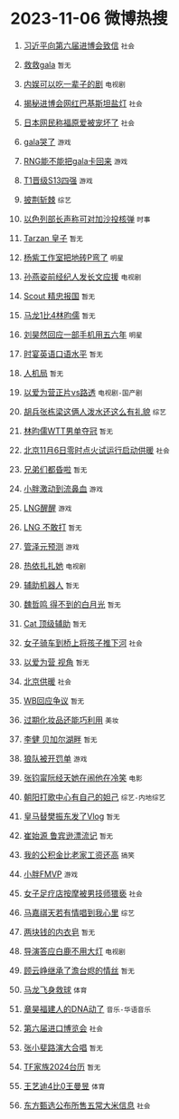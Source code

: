 # 2023-11-06 微博热搜 
1. [习近平向第六届进博会致信](https://m.weibo.cn/search?containerid=100103type%3D1%26t%3D10%26q%3D%23%E4%B9%A0%E8%BF%91%E5%B9%B3%E5%90%91%E7%AC%AC%E5%85%AD%E5%B1%8A%E8%BF%9B%E5%8D%9A%E4%BC%9A%E8%87%B4%E4%BF%A1%23&stream_entry_id=51&isnewpage=1&extparam=seat%3D1%26pos%3D0%26q%3D%2523%25E4%25B9%25A0%25E8%25BF%2591%25E5%25B9%25B3%25E5%2590%2591%25E7%25AC%25AC%25E5%2585%25AD%25E5%25B1%258A%25E8%25BF%259B%25E5%258D%259A%25E4%25BC%259A%25E8%2587%25B4%25E4%25BF%25A1%2523%26filter_type%3Drealtimehot%26dgr%3D0%26c_type%3D51%26stream_entry_id%3D51%26cate%3D10103%26display_time%3D1699204551%26pre_seqid%3D169920455100703000374) `社会` 

2. [救救gala](https://m.weibo.cn/search?containerid=100103type%3D1%26t%3D10%26q%3D%E6%95%91%E6%95%91gala&stream_entry_id=31&isnewpage=1&extparam=seat%3D1%26pos%3D0%26realpos%3D1%26lcate%3D5001%26c_type%3D31%26flag%3D16%26stream_entry_id%3D31%26q%3D%25E6%2595%2591%25E6%2595%2591gala%26filter_type%3Drealtimehot%26dgr%3D0%26band_rank%3D1%26cate%3D5001%26display_time%3D1699204551%26pre_seqid%3D169920455100703000374) `暂无` 

3. [内娱可以吃一辈子的剧](https://m.weibo.cn/search?containerid=100103type%3D1%26t%3D10%26q%3D%E5%86%85%E5%A8%B1%E5%8F%AF%E4%BB%A5%E5%90%83%E4%B8%80%E8%BE%88%E5%AD%90%E7%9A%84%E5%89%A7&stream_entry_id=31&isnewpage=1&extparam=seat%3D1%26pos%3D1%26realpos%3D2%26lcate%3D5001%26c_type%3D31%26flag%3D2%26stream_entry_id%3D31%26q%3D%25E5%2586%2585%25E5%25A8%25B1%25E5%258F%25AF%25E4%25BB%25A5%25E5%2590%2583%25E4%25B8%2580%25E8%25BE%2588%25E5%25AD%2590%25E7%259A%2584%25E5%2589%25A7%26filter_type%3Drealtimehot%26dgr%3D0%26band_rank%3D2%26cate%3D5001%26display_time%3D1699204551%26pre_seqid%3D169920455100703000374) `电视剧` 

4. [揭秘进博会网红巴基斯坦盐灯](https://m.weibo.cn/search?containerid=100103type%3D1%26t%3D10%26q%3D%23%E6%8F%AD%E7%A7%98%E8%BF%9B%E5%8D%9A%E4%BC%9A%E7%BD%91%E7%BA%A2%E5%B7%B4%E5%9F%BA%E6%96%AF%E5%9D%A6%E7%9B%90%E7%81%AF%23&stream_entry_id=31&isnewpage=1&extparam=seat%3D1%26pos%3D2%26realpos%3D3%26lcate%3D5001%26c_type%3D31%26flag%3D0%26stream_entry_id%3D31%26q%3D%2523%25E6%258F%25AD%25E7%25A7%2598%25E8%25BF%259B%25E5%258D%259A%25E4%25BC%259A%25E7%25BD%2591%25E7%25BA%25A2%25E5%25B7%25B4%25E5%259F%25BA%25E6%2596%25AF%25E5%259D%25A6%25E7%259B%2590%25E7%2581%25AF%2523%26filter_type%3Drealtimehot%26dgr%3D0%26band_rank%3D3%26cate%3D5001%26display_time%3D1699204551%26pre_seqid%3D169920455100703000374) `社会` 

5. [日本网民称福原爱被宠坏了](https://m.weibo.cn/search?containerid=100103type%3D1%26t%3D10%26q%3D%23%E6%97%A5%E6%9C%AC%E7%BD%91%E6%B0%91%E7%A7%B0%E7%A6%8F%E5%8E%9F%E7%88%B1%E8%A2%AB%E5%AE%A0%E5%9D%8F%E4%BA%86%23&stream_entry_id=31&isnewpage=1&extparam=seat%3D1%26pos%3D3%26realpos%3D4%26lcate%3D5001%26c_type%3D31%26flag%3D2%26stream_entry_id%3D31%26q%3D%2523%25E6%2597%25A5%25E6%259C%25AC%25E7%25BD%2591%25E6%25B0%2591%25E7%25A7%25B0%25E7%25A6%258F%25E5%258E%259F%25E7%2588%25B1%25E8%25A2%25AB%25E5%25AE%25A0%25E5%259D%258F%25E4%25BA%2586%2523%26filter_type%3Drealtimehot%26dgr%3D0%26band_rank%3D4%26cate%3D5001%26display_time%3D1699204551%26pre_seqid%3D169920455100703000374) `社会` 

6. [gala哭了](https://m.weibo.cn/search?containerid=100103type%3D1%26t%3D10%26q%3Dgala%E5%93%AD%E4%BA%86&stream_entry_id=31&isnewpage=1&extparam=seat%3D1%26pos%3D4%26realpos%3D5%26lcate%3D5001%26c_type%3D31%26flag%3D16%26stream_entry_id%3D31%26q%3Dgala%25E5%2593%25AD%25E4%25BA%2586%26filter_type%3Drealtimehot%26dgr%3D0%26band_rank%3D5%26cate%3D5001%26display_time%3D1699204551%26pre_seqid%3D169920455100703000374) `游戏` 

7. [RNG能不能把gala卡回来](https://m.weibo.cn/search?containerid=100103type%3D1%26t%3D10%26q%3D%23RNG%E8%83%BD%E4%B8%8D%E8%83%BD%E6%8A%8Agala%E5%8D%A1%E5%9B%9E%E6%9D%A5%23&stream_entry_id=31&isnewpage=1&extparam=seat%3D1%26pos%3D5%26realpos%3D6%26lcate%3D5001%26c_type%3D31%26flag%3D0%26stream_entry_id%3D31%26q%3D%2523RNG%25E8%2583%25BD%25E4%25B8%258D%25E8%2583%25BD%25E6%258A%258Agala%25E5%258D%25A1%25E5%259B%259E%25E6%259D%25A5%2523%26filter_type%3Drealtimehot%26dgr%3D0%26band_rank%3D6%26cate%3D5001%26display_time%3D1699204551%26pre_seqid%3D169920455100703000374) `游戏` 

8. [T1晋级S13四强](https://m.weibo.cn/search?containerid=100103type%3D1%26t%3D10%26q%3D%23T1%E6%99%8B%E7%BA%A7S13%E5%9B%9B%E5%BC%BA%23&stream_entry_id=31&isnewpage=1&extparam=seat%3D1%26pos%3D6%26realpos%3D7%26lcate%3D5001%26c_type%3D31%26flag%3D0%26stream_entry_id%3D31%26q%3D%2523T1%25E6%2599%258B%25E7%25BA%25A7S13%25E5%259B%259B%25E5%25BC%25BA%2523%26filter_type%3Drealtimehot%26dgr%3D0%26band_rank%3D7%26cate%3D5001%26display_time%3D1699204551%26pre_seqid%3D169920455100703000374) `游戏` 

9. [披荆斩棘](https://m.weibo.cn/search?containerid=100103type%3D1%26t%3D10%26q%3D%E6%8A%AB%E8%8D%86%E6%96%A9%E6%A3%98&stream_entry_id=31&isnewpage=1&extparam=seat%3D1%26pos%3D7%26realpos%3D8%26lcate%3D5001%26c_type%3D31%26flag%3D0%26stream_entry_id%3D31%26q%3D%25E6%258A%25AB%25E8%258D%2586%25E6%2596%25A9%25E6%25A3%2598%26filter_type%3Drealtimehot%26dgr%3D0%26band_rank%3D8%26cate%3D5001%26display_time%3D1699204551%26pre_seqid%3D169920455100703000374) `综艺` 

10. [以色列部长声称可对加沙投核弹](https://m.weibo.cn/search?containerid=100103type%3D1%26t%3D10%26q%3D%23%E4%BB%A5%E8%89%B2%E5%88%97%E9%83%A8%E9%95%BF%E5%A3%B0%E7%A7%B0%E5%8F%AF%E5%AF%B9%E5%8A%A0%E6%B2%99%E6%8A%95%E6%A0%B8%E5%BC%B9%23&stream_entry_id=31&isnewpage=1&extparam=seat%3D1%26pos%3D8%26realpos%3D9%26lcate%3D5001%26c_type%3D31%26flag%3D0%26stream_entry_id%3D31%26q%3D%2523%25E4%25BB%25A5%25E8%2589%25B2%25E5%2588%2597%25E9%2583%25A8%25E9%2595%25BF%25E5%25A3%25B0%25E7%25A7%25B0%25E5%258F%25AF%25E5%25AF%25B9%25E5%258A%25A0%25E6%25B2%2599%25E6%258A%2595%25E6%25A0%25B8%25E5%25BC%25B9%2523%26filter_type%3Drealtimehot%26dgr%3D0%26band_rank%3D9%26cate%3D5001%26display_time%3D1699204551%26pre_seqid%3D169920455100703000374) `时事` 

11. [Tarzan 皇子](https://m.weibo.cn/search?containerid=100103type%3D1%26t%3D10%26q%3DTarzan+%E7%9A%87%E5%AD%90&stream_entry_id=31&isnewpage=1&extparam=seat%3D1%26pos%3D9%26realpos%3D10%26lcate%3D5001%26c_type%3D31%26flag%3D0%26stream_entry_id%3D31%26q%3DTarzan%2520%25E7%259A%2587%25E5%25AD%2590%26filter_type%3Drealtimehot%26dgr%3D0%26band_rank%3D10%26cate%3D5001%26display_time%3D1699204551%26pre_seqid%3D169920455100703000374) `暂无` 

12. [杨紫工作室把地砖P弯了](https://m.weibo.cn/search?containerid=100103type%3D1%26t%3D10%26q%3D%23%E6%9D%A8%E7%B4%AB%E5%B7%A5%E4%BD%9C%E5%AE%A4%E6%8A%8A%E5%9C%B0%E7%A0%96P%E5%BC%AF%E4%BA%86%23&stream_entry_id=31&isnewpage=1&extparam=seat%3D1%26pos%3D10%26realpos%3D11%26lcate%3D5001%26c_type%3D31%26flag%3D2%26stream_entry_id%3D31%26q%3D%2523%25E6%259D%25A8%25E7%25B4%25AB%25E5%25B7%25A5%25E4%25BD%259C%25E5%25AE%25A4%25E6%258A%258A%25E5%259C%25B0%25E7%25A0%2596P%25E5%25BC%25AF%25E4%25BA%2586%2523%26filter_type%3Drealtimehot%26dgr%3D0%26band_rank%3D11%26cate%3D5001%26display_time%3D1699204551%26pre_seqid%3D169920455100703000374) `明星` 

13. [孙燕姿前经纪人发长文应援](https://m.weibo.cn/search?containerid=100103type%3D1%26t%3D10%26q%3D%23%E5%AD%99%E7%87%95%E5%A7%BF%E5%89%8D%E7%BB%8F%E7%BA%AA%E4%BA%BA%E5%8F%91%E9%95%BF%E6%96%87%E5%BA%94%E6%8F%B4%23&stream_entry_id=31&isnewpage=1&extparam=seat%3D1%26pos%3D11%26realpos%3D12%26lcate%3D5001%26c_type%3D31%26flag%3D2%26stream_entry_id%3D31%26q%3D%2523%25E5%25AD%2599%25E7%2587%2595%25E5%25A7%25BF%25E5%2589%258D%25E7%25BB%258F%25E7%25BA%25AA%25E4%25BA%25BA%25E5%258F%2591%25E9%2595%25BF%25E6%2596%2587%25E5%25BA%2594%25E6%258F%25B4%2523%26filter_type%3Drealtimehot%26dgr%3D0%26band_rank%3D12%26cate%3D5001%26display_time%3D1699204551%26pre_seqid%3D169920455100703000374) `电视剧` 

14. [Scout 精忠报国](https://m.weibo.cn/search?containerid=100103type%3D1%26t%3D10%26q%3DScout+%E7%B2%BE%E5%BF%A0%E6%8A%A5%E5%9B%BD&stream_entry_id=31&isnewpage=1&extparam=seat%3D1%26pos%3D12%26realpos%3D13%26lcate%3D5001%26c_type%3D31%26flag%3D0%26stream_entry_id%3D31%26q%3DScout%2520%25E7%25B2%25BE%25E5%25BF%25A0%25E6%258A%25A5%25E5%259B%25BD%26filter_type%3Drealtimehot%26dgr%3D0%26band_rank%3D13%26cate%3D5001%26display_time%3D1699204551%26pre_seqid%3D169920455100703000374) `暂无` 

15. [马龙1比4林昀儒](https://m.weibo.cn/search?containerid=100103type%3D1%26t%3D10%26q%3D%23%E9%A9%AC%E9%BE%991%E6%AF%944%E6%9E%97%E6%98%80%E5%84%92%23&stream_entry_id=31&isnewpage=1&extparam=seat%3D1%26pos%3D13%26realpos%3D14%26lcate%3D5001%26c_type%3D31%26flag%3D0%26stream_entry_id%3D31%26q%3D%2523%25E9%25A9%25AC%25E9%25BE%25991%25E6%25AF%25944%25E6%259E%2597%25E6%2598%2580%25E5%2584%2592%2523%26filter_type%3Drealtimehot%26dgr%3D0%26band_rank%3D14%26cate%3D5001%26display_time%3D1699204551%26pre_seqid%3D169920455100703000374) `暂无` 

16. [刘昊然回应一部手机用五六年](https://m.weibo.cn/search?containerid=100103type%3D1%26t%3D10%26q%3D%23%E5%88%98%E6%98%8A%E7%84%B6%E5%9B%9E%E5%BA%94%E4%B8%80%E9%83%A8%E6%89%8B%E6%9C%BA%E7%94%A8%E4%BA%94%E5%85%AD%E5%B9%B4%23&stream_entry_id=31&isnewpage=1&extparam=seat%3D1%26pos%3D14%26realpos%3D15%26lcate%3D5001%26c_type%3D31%26flag%3D0%26stream_entry_id%3D31%26q%3D%2523%25E5%2588%2598%25E6%2598%258A%25E7%2584%25B6%25E5%259B%259E%25E5%25BA%2594%25E4%25B8%2580%25E9%2583%25A8%25E6%2589%258B%25E6%259C%25BA%25E7%2594%25A8%25E4%25BA%2594%25E5%2585%25AD%25E5%25B9%25B4%2523%26filter_type%3Drealtimehot%26dgr%3D0%26band_rank%3D15%26cate%3D5001%26display_time%3D1699204551%26pre_seqid%3D169920455100703000374) `明星` 

17. [时宴英语口语水平](https://m.weibo.cn/search?containerid=100103type%3D1%26t%3D10%26q%3D%E6%97%B6%E5%AE%B4%E8%8B%B1%E8%AF%AD%E5%8F%A3%E8%AF%AD%E6%B0%B4%E5%B9%B3&stream_entry_id=31&isnewpage=1&extparam=seat%3D1%26pos%3D15%26realpos%3D16%26lcate%3D5001%26c_type%3D31%26flag%3D0%26stream_entry_id%3D31%26q%3D%25E6%2597%25B6%25E5%25AE%25B4%25E8%258B%25B1%25E8%25AF%25AD%25E5%258F%25A3%25E8%25AF%25AD%25E6%25B0%25B4%25E5%25B9%25B3%26filter_type%3Drealtimehot%26dgr%3D0%26band_rank%3D16%26cate%3D5001%26display_time%3D1699204551%26pre_seqid%3D169920455100703000374) `暂无` 

18. [人机局](https://m.weibo.cn/search?containerid=100103type%3D1%26t%3D10%26q%3D%E4%BA%BA%E6%9C%BA%E5%B1%80&stream_entry_id=31&isnewpage=1&extparam=seat%3D1%26pos%3D16%26realpos%3D17%26lcate%3D5001%26c_type%3D31%26flag%3D0%26stream_entry_id%3D31%26q%3D%25E4%25BA%25BA%25E6%259C%25BA%25E5%25B1%2580%26filter_type%3Drealtimehot%26dgr%3D0%26band_rank%3D17%26cate%3D5001%26display_time%3D1699204551%26pre_seqid%3D169920455100703000374) `暂无` 

19. [以爱为营正片vs路透](https://m.weibo.cn/search?containerid=100103type%3D1%26t%3D10%26q%3D%E4%BB%A5%E7%88%B1%E4%B8%BA%E8%90%A5%E6%AD%A3%E7%89%87vs%E8%B7%AF%E9%80%8F&stream_entry_id=31&isnewpage=1&extparam=seat%3D1%26pos%3D17%26realpos%3D18%26lcate%3D5001%26c_type%3D31%26flag%3D0%26stream_entry_id%3D31%26q%3D%25E4%25BB%25A5%25E7%2588%25B1%25E4%25B8%25BA%25E8%2590%25A5%25E6%25AD%25A3%25E7%2589%2587vs%25E8%25B7%25AF%25E9%2580%258F%26filter_type%3Drealtimehot%26dgr%3D0%26band_rank%3D18%26cate%3D5001%26display_time%3D1699204551%26pre_seqid%3D169920455100703000374) `电视剧-国产剧` 

20. [胡兵张栋梁这俩人泼水还这么有礼貌](https://m.weibo.cn/search?containerid=100103type%3D1%26t%3D10%26q%3D%23%E8%83%A1%E5%85%B5%E5%BC%A0%E6%A0%8B%E6%A2%81%E8%BF%99%E4%BF%A9%E4%BA%BA%E6%B3%BC%E6%B0%B4%E8%BF%98%E8%BF%99%E4%B9%88%E6%9C%89%E7%A4%BC%E8%B2%8C%23&stream_entry_id=31&isnewpage=1&extparam=seat%3D1%26pos%3D18%26realpos%3D19%26lcate%3D5001%26c_type%3D31%26flag%3D0%26stream_entry_id%3D31%26q%3D%2523%25E8%2583%25A1%25E5%2585%25B5%25E5%25BC%25A0%25E6%25A0%258B%25E6%25A2%2581%25E8%25BF%2599%25E4%25BF%25A9%25E4%25BA%25BA%25E6%25B3%25BC%25E6%25B0%25B4%25E8%25BF%2598%25E8%25BF%2599%25E4%25B9%2588%25E6%259C%2589%25E7%25A4%25BC%25E8%25B2%258C%2523%26filter_type%3Drealtimehot%26dgr%3D0%26band_rank%3D19%26cate%3D5001%26display_time%3D1699204551%26pre_seqid%3D169920455100703000374) `综艺` 

21. [林昀儒WTT男单夺冠](https://m.weibo.cn/search?containerid=100103type%3D1%26t%3D10%26q%3D%23%E6%9E%97%E6%98%80%E5%84%92WTT%E7%94%B7%E5%8D%95%E5%A4%BA%E5%86%A0%23&stream_entry_id=31&isnewpage=1&extparam=seat%3D1%26pos%3D19%26realpos%3D20%26lcate%3D5001%26c_type%3D31%26flag%3D0%26stream_entry_id%3D31%26q%3D%2523%25E6%259E%2597%25E6%2598%2580%25E5%2584%2592WTT%25E7%2594%25B7%25E5%258D%2595%25E5%25A4%25BA%25E5%2586%25A0%2523%26filter_type%3Drealtimehot%26dgr%3D0%26band_rank%3D20%26cate%3D5001%26display_time%3D1699204551%26pre_seqid%3D169920455100703000374) `暂无` 

22. [北京11月6日零时点火试运行启动供暖](https://m.weibo.cn/search?containerid=100103type%3D1%26t%3D10%26q%3D%23%E5%8C%97%E4%BA%AC11%E6%9C%886%E6%97%A5%E9%9B%B6%E6%97%B6%E7%82%B9%E7%81%AB%E8%AF%95%E8%BF%90%E8%A1%8C%E5%90%AF%E5%8A%A8%E4%BE%9B%E6%9A%96%23&stream_entry_id=31&isnewpage=1&extparam=seat%3D1%26pos%3D20%26realpos%3D21%26lcate%3D5001%26c_type%3D31%26flag%3D0%26stream_entry_id%3D31%26q%3D%2523%25E5%258C%2597%25E4%25BA%25AC11%25E6%259C%25886%25E6%2597%25A5%25E9%259B%25B6%25E6%2597%25B6%25E7%2582%25B9%25E7%2581%25AB%25E8%25AF%2595%25E8%25BF%2590%25E8%25A1%258C%25E5%2590%25AF%25E5%258A%25A8%25E4%25BE%259B%25E6%259A%2596%2523%26filter_type%3Drealtimehot%26dgr%3D0%26band_rank%3D21%26cate%3D5001%26display_time%3D1699204551%26pre_seqid%3D169920455100703000374) `社会` 

23. [兄弟们都昏啦](https://m.weibo.cn/search?containerid=100103type%3D1%26t%3D10%26q%3D%E5%85%84%E5%BC%9F%E4%BB%AC%E9%83%BD%E6%98%8F%E5%95%A6&stream_entry_id=31&isnewpage=1&extparam=seat%3D1%26pos%3D21%26realpos%3D22%26lcate%3D5001%26c_type%3D31%26flag%3D0%26stream_entry_id%3D31%26q%3D%25E5%2585%2584%25E5%25BC%259F%25E4%25BB%25AC%25E9%2583%25BD%25E6%2598%258F%25E5%2595%25A6%26filter_type%3Drealtimehot%26dgr%3D0%26band_rank%3D22%26cate%3D5001%26display_time%3D1699204551%26pre_seqid%3D169920455100703000374) `暂无` 

24. [小胖激动到流鼻血](https://m.weibo.cn/search?containerid=100103type%3D1%26t%3D10%26q%3D%23%E5%B0%8F%E8%83%96%E6%BF%80%E5%8A%A8%E5%88%B0%E6%B5%81%E9%BC%BB%E8%A1%80%23&stream_entry_id=31&isnewpage=1&extparam=seat%3D1%26pos%3D22%26realpos%3D23%26lcate%3D5001%26c_type%3D31%26flag%3D0%26stream_entry_id%3D31%26q%3D%2523%25E5%25B0%258F%25E8%2583%2596%25E6%25BF%2580%25E5%258A%25A8%25E5%2588%25B0%25E6%25B5%2581%25E9%25BC%25BB%25E8%25A1%2580%2523%26filter_type%3Drealtimehot%26dgr%3D0%26band_rank%3D23%26cate%3D5001%26display_time%3D1699204551%26pre_seqid%3D169920455100703000374) `游戏` 

25. [LNG醒醒](https://m.weibo.cn/search?containerid=100103type%3D1%26t%3D10%26q%3D%23LNG%E9%86%92%E9%86%92%23&stream_entry_id=31&isnewpage=1&extparam=seat%3D1%26pos%3D23%26realpos%3D24%26lcate%3D5001%26c_type%3D31%26flag%3D0%26stream_entry_id%3D31%26q%3D%2523LNG%25E9%2586%2592%25E9%2586%2592%2523%26filter_type%3Drealtimehot%26dgr%3D0%26band_rank%3D24%26cate%3D5001%26display_time%3D1699204551%26pre_seqid%3D169920455100703000374) `游戏` 

26. [LNG 不敢打](https://m.weibo.cn/search?containerid=100103type%3D1%26t%3D10%26q%3DLNG+%E4%B8%8D%E6%95%A2%E6%89%93&stream_entry_id=31&isnewpage=1&extparam=seat%3D1%26pos%3D24%26realpos%3D25%26lcate%3D5001%26c_type%3D31%26flag%3D0%26stream_entry_id%3D31%26q%3DLNG%2520%25E4%25B8%258D%25E6%2595%25A2%25E6%2589%2593%26filter_type%3Drealtimehot%26dgr%3D0%26band_rank%3D25%26cate%3D5001%26display_time%3D1699204551%26pre_seqid%3D169920455100703000374) `暂无` 

27. [管泽元预测](https://m.weibo.cn/search?containerid=100103type%3D1%26t%3D10%26q%3D%E7%AE%A1%E6%B3%BD%E5%85%83%E9%A2%84%E6%B5%8B&stream_entry_id=31&isnewpage=1&extparam=seat%3D1%26pos%3D25%26realpos%3D26%26lcate%3D5001%26c_type%3D31%26flag%3D0%26stream_entry_id%3D31%26q%3D%25E7%25AE%25A1%25E6%25B3%25BD%25E5%2585%2583%25E9%25A2%2584%25E6%25B5%258B%26filter_type%3Drealtimehot%26dgr%3D0%26band_rank%3D26%26cate%3D5001%26display_time%3D1699204551%26pre_seqid%3D169920455100703000374) `游戏` 

28. [热依扎扎她](https://m.weibo.cn/search?containerid=100103type%3D1%26t%3D10%26q%3D%23%E7%83%AD%E4%BE%9D%E6%89%8E%E6%89%8E%E5%A5%B9%23&stream_entry_id=31&isnewpage=1&extparam=seat%3D1%26pos%3D26%26realpos%3D27%26lcate%3D5001%26c_type%3D31%26flag%3D0%26stream_entry_id%3D31%26q%3D%2523%25E7%2583%25AD%25E4%25BE%259D%25E6%2589%258E%25E6%2589%258E%25E5%25A5%25B9%2523%26filter_type%3Drealtimehot%26dgr%3D0%26band_rank%3D27%26cate%3D5001%26display_time%3D1699204551%26pre_seqid%3D169920455100703000374) `电视剧` 

29. [辅助机器人](https://m.weibo.cn/search?containerid=100103type%3D1%26t%3D10%26q%3D%E8%BE%85%E5%8A%A9%E6%9C%BA%E5%99%A8%E4%BA%BA&stream_entry_id=31&isnewpage=1&extparam=seat%3D1%26pos%3D27%26realpos%3D28%26lcate%3D5001%26c_type%3D31%26flag%3D0%26stream_entry_id%3D31%26q%3D%25E8%25BE%2585%25E5%258A%25A9%25E6%259C%25BA%25E5%2599%25A8%25E4%25BA%25BA%26filter_type%3Drealtimehot%26dgr%3D0%26band_rank%3D28%26cate%3D5001%26display_time%3D1699204551%26pre_seqid%3D169920455100703000374) `暂无` 

30. [魏哲鸣 得不到的白月光](https://m.weibo.cn/search?containerid=100103type%3D1%26t%3D10%26q%3D%E9%AD%8F%E5%93%B2%E9%B8%A3+%E5%BE%97%E4%B8%8D%E5%88%B0%E7%9A%84%E7%99%BD%E6%9C%88%E5%85%89&stream_entry_id=31&isnewpage=1&extparam=seat%3D1%26pos%3D28%26realpos%3D29%26lcate%3D5001%26c_type%3D31%26flag%3D0%26stream_entry_id%3D31%26q%3D%25E9%25AD%258F%25E5%2593%25B2%25E9%25B8%25A3%2520%25E5%25BE%2597%25E4%25B8%258D%25E5%2588%25B0%25E7%259A%2584%25E7%2599%25BD%25E6%259C%2588%25E5%2585%2589%26filter_type%3Drealtimehot%26dgr%3D0%26band_rank%3D29%26cate%3D5001%26display_time%3D1699204551%26pre_seqid%3D169920455100703000374) `暂无` 

31. [Cat 顶级辅助](https://m.weibo.cn/search?containerid=100103type%3D1%26t%3D10%26q%3DCat+%E9%A1%B6%E7%BA%A7%E8%BE%85%E5%8A%A9&stream_entry_id=31&isnewpage=1&extparam=seat%3D1%26pos%3D29%26realpos%3D30%26lcate%3D5001%26c_type%3D31%26flag%3D0%26stream_entry_id%3D31%26q%3DCat%2520%25E9%25A1%25B6%25E7%25BA%25A7%25E8%25BE%2585%25E5%258A%25A9%26filter_type%3Drealtimehot%26dgr%3D0%26band_rank%3D30%26cate%3D5001%26display_time%3D1699204551%26pre_seqid%3D169920455100703000374) `暂无` 

32. [女子骑车到桥上将孩子推下河](https://m.weibo.cn/search?containerid=100103type%3D1%26t%3D10%26q%3D%23%E5%A5%B3%E5%AD%90%E9%AA%91%E8%BD%A6%E5%88%B0%E6%A1%A5%E4%B8%8A%E5%B0%86%E5%AD%A9%E5%AD%90%E6%8E%A8%E4%B8%8B%E6%B2%B3%23&stream_entry_id=31&isnewpage=1&extparam=seat%3D1%26pos%3D30%26realpos%3D31%26lcate%3D5001%26c_type%3D31%26flag%3D0%26stream_entry_id%3D31%26q%3D%2523%25E5%25A5%25B3%25E5%25AD%2590%25E9%25AA%2591%25E8%25BD%25A6%25E5%2588%25B0%25E6%25A1%25A5%25E4%25B8%258A%25E5%25B0%2586%25E5%25AD%25A9%25E5%25AD%2590%25E6%258E%25A8%25E4%25B8%258B%25E6%25B2%25B3%2523%26filter_type%3Drealtimehot%26dgr%3D0%26band_rank%3D31%26cate%3D5001%26display_time%3D1699204551%26pre_seqid%3D169920455100703000374) `社会` 

33. [以爱为营 视角](https://m.weibo.cn/search?containerid=100103type%3D1%26t%3D10%26q%3D%E4%BB%A5%E7%88%B1%E4%B8%BA%E8%90%A5+%E8%A7%86%E8%A7%92&stream_entry_id=31&isnewpage=1&extparam=seat%3D1%26pos%3D31%26realpos%3D32%26lcate%3D5001%26c_type%3D31%26flag%3D0%26stream_entry_id%3D31%26q%3D%25E4%25BB%25A5%25E7%2588%25B1%25E4%25B8%25BA%25E8%2590%25A5%2520%25E8%25A7%2586%25E8%25A7%2592%26filter_type%3Drealtimehot%26dgr%3D0%26band_rank%3D32%26cate%3D5001%26display_time%3D1699204551%26pre_seqid%3D169920455100703000374) `暂无` 

34. [北京供暖](https://m.weibo.cn/search?containerid=100103type%3D1%26t%3D10%26q%3D%E5%8C%97%E4%BA%AC%E4%BE%9B%E6%9A%96&stream_entry_id=31&isnewpage=1&extparam=seat%3D1%26pos%3D32%26realpos%3D33%26lcate%3D5001%26c_type%3D31%26flag%3D0%26stream_entry_id%3D31%26q%3D%25E5%258C%2597%25E4%25BA%25AC%25E4%25BE%259B%25E6%259A%2596%26filter_type%3Drealtimehot%26dgr%3D0%26band_rank%3D33%26cate%3D5001%26display_time%3D1699204551%26pre_seqid%3D169920455100703000374) `社会` 

35. [WB回应争议](https://m.weibo.cn/search?containerid=100103type%3D1%26t%3D10%26q%3DWB%E5%9B%9E%E5%BA%94%E4%BA%89%E8%AE%AE&stream_entry_id=31&isnewpage=1&extparam=seat%3D1%26pos%3D33%26realpos%3D34%26lcate%3D5001%26c_type%3D31%26flag%3D0%26stream_entry_id%3D31%26q%3DWB%25E5%259B%259E%25E5%25BA%2594%25E4%25BA%2589%25E8%25AE%25AE%26filter_type%3Drealtimehot%26dgr%3D0%26band_rank%3D34%26cate%3D5001%26display_time%3D1699204551%26pre_seqid%3D169920455100703000374) `暂无` 

36. [过期化妆品还能巧利用](https://m.weibo.cn/search?containerid=100103type%3D1%26t%3D10%26q%3D%23%E8%BF%87%E6%9C%9F%E5%8C%96%E5%A6%86%E5%93%81%E8%BF%98%E8%83%BD%E5%B7%A7%E5%88%A9%E7%94%A8%23&stream_entry_id=31&isnewpage=1&extparam=seat%3D1%26pos%3D34%26realpos%3D35%26lcate%3D5001%26c_type%3D31%26flag%3D0%26stream_entry_id%3D31%26q%3D%2523%25E8%25BF%2587%25E6%259C%259F%25E5%258C%2596%25E5%25A6%2586%25E5%2593%2581%25E8%25BF%2598%25E8%2583%25BD%25E5%25B7%25A7%25E5%2588%25A9%25E7%2594%25A8%2523%26filter_type%3Drealtimehot%26dgr%3D0%26band_rank%3D35%26cate%3D5001%26display_time%3D1699204551%26pre_seqid%3D169920455100703000374) `美妆` 

37. [李健 贝加尔湖畔](https://m.weibo.cn/search?containerid=100103type%3D1%26t%3D10%26q%3D%E6%9D%8E%E5%81%A5+%E8%B4%9D%E5%8A%A0%E5%B0%94%E6%B9%96%E7%95%94&stream_entry_id=31&isnewpage=1&extparam=seat%3D1%26pos%3D35%26realpos%3D36%26lcate%3D5001%26c_type%3D31%26flag%3D0%26stream_entry_id%3D31%26q%3D%25E6%259D%258E%25E5%2581%25A5%2520%25E8%25B4%259D%25E5%258A%25A0%25E5%25B0%2594%25E6%25B9%2596%25E7%2595%2594%26filter_type%3Drealtimehot%26dgr%3D0%26band_rank%3D36%26cate%3D5001%26display_time%3D1699204551%26pre_seqid%3D169920455100703000374) `暂无` 

38. [狼队被开罚单](https://m.weibo.cn/search?containerid=100103type%3D1%26t%3D10%26q%3D%23%E7%8B%BC%E9%98%9F%E8%A2%AB%E5%BC%80%E7%BD%9A%E5%8D%95%23&stream_entry_id=31&isnewpage=1&extparam=seat%3D1%26pos%3D36%26realpos%3D37%26lcate%3D5001%26c_type%3D31%26flag%3D0%26stream_entry_id%3D31%26q%3D%2523%25E7%258B%25BC%25E9%2598%259F%25E8%25A2%25AB%25E5%25BC%2580%25E7%25BD%259A%25E5%258D%2595%2523%26filter_type%3Drealtimehot%26dgr%3D0%26band_rank%3D37%26cate%3D5001%26display_time%3D1699204551%26pre_seqid%3D169920455100703000374) `游戏` 

39. [张钧甯阮经天她在闹他在冷笑](https://m.weibo.cn/search?containerid=100103type%3D1%26t%3D10%26q%3D%23%E5%BC%A0%E9%92%A7%E7%94%AF%E9%98%AE%E7%BB%8F%E5%A4%A9%E5%A5%B9%E5%9C%A8%E9%97%B9%E4%BB%96%E5%9C%A8%E5%86%B7%E7%AC%91%23&stream_entry_id=31&isnewpage=1&extparam=seat%3D1%26pos%3D37%26realpos%3D38%26lcate%3D5001%26c_type%3D31%26flag%3D0%26stream_entry_id%3D31%26q%3D%2523%25E5%25BC%25A0%25E9%2592%25A7%25E7%2594%25AF%25E9%2598%25AE%25E7%25BB%258F%25E5%25A4%25A9%25E5%25A5%25B9%25E5%259C%25A8%25E9%2597%25B9%25E4%25BB%2596%25E5%259C%25A8%25E5%2586%25B7%25E7%25AC%2591%2523%26filter_type%3Drealtimehot%26dgr%3D0%26band_rank%3D38%26cate%3D5001%26display_time%3D1699204551%26pre_seqid%3D169920455100703000374) `电影` 

40. [朝阳打歌中心有自己的妲己](https://m.weibo.cn/search?containerid=100103type%3D1%26t%3D10%26q%3D%23%E6%9C%9D%E9%98%B3%E6%89%93%E6%AD%8C%E4%B8%AD%E5%BF%83%E6%9C%89%E8%87%AA%E5%B7%B1%E7%9A%84%E5%A6%B2%E5%B7%B1%23&stream_entry_id=31&isnewpage=1&extparam=seat%3D1%26pos%3D38%26realpos%3D39%26lcate%3D5001%26c_type%3D31%26flag%3D1%26stream_entry_id%3D31%26q%3D%2523%25E6%259C%259D%25E9%2598%25B3%25E6%2589%2593%25E6%25AD%258C%25E4%25B8%25AD%25E5%25BF%2583%25E6%259C%2589%25E8%2587%25AA%25E5%25B7%25B1%25E7%259A%2584%25E5%25A6%25B2%25E5%25B7%25B1%2523%26filter_type%3Drealtimehot%26dgr%3D0%26band_rank%3D39%26cate%3D5001%26display_time%3D1699204551%26pre_seqid%3D169920455100703000374) `综艺-内地综艺` 

41. [皇马替樊振东发了Vlog](https://m.weibo.cn/search?containerid=100103type%3D1%26t%3D10%26q%3D%E7%9A%87%E9%A9%AC%E6%9B%BF%E6%A8%8A%E6%8C%AF%E4%B8%9C%E5%8F%91%E4%BA%86Vlog&stream_entry_id=31&isnewpage=1&extparam=seat%3D1%26pos%3D39%26realpos%3D40%26lcate%3D5001%26c_type%3D31%26flag%3D0%26stream_entry_id%3D31%26q%3D%25E7%259A%2587%25E9%25A9%25AC%25E6%259B%25BF%25E6%25A8%258A%25E6%258C%25AF%25E4%25B8%259C%25E5%258F%2591%25E4%25BA%2586Vlog%26filter_type%3Drealtimehot%26dgr%3D0%26band_rank%3D40%26cate%3D5001%26display_time%3D1699204551%26pre_seqid%3D169920455100703000374) `暂无` 

42. [崔始源 鲁宾逊漂流记](https://m.weibo.cn/search?containerid=100103type%3D1%26t%3D10%26q%3D%E5%B4%94%E5%A7%8B%E6%BA%90+%E9%B2%81%E5%AE%BE%E9%80%8A%E6%BC%82%E6%B5%81%E8%AE%B0&stream_entry_id=31&isnewpage=1&extparam=seat%3D1%26pos%3D40%26realpos%3D41%26lcate%3D5001%26c_type%3D31%26flag%3D0%26stream_entry_id%3D31%26q%3D%25E5%25B4%2594%25E5%25A7%258B%25E6%25BA%2590%2520%25E9%25B2%2581%25E5%25AE%25BE%25E9%2580%258A%25E6%25BC%2582%25E6%25B5%2581%25E8%25AE%25B0%26filter_type%3Drealtimehot%26dgr%3D0%26band_rank%3D41%26cate%3D5001%26display_time%3D1699204551%26pre_seqid%3D169920455100703000374) `暂无` 

43. [我的公积金比老家工资还高](https://m.weibo.cn/search?containerid=100103type%3D1%26t%3D10%26q%3D%23%E6%88%91%E7%9A%84%E5%85%AC%E7%A7%AF%E9%87%91%E6%AF%94%E8%80%81%E5%AE%B6%E5%B7%A5%E8%B5%84%E8%BF%98%E9%AB%98%23&stream_entry_id=31&isnewpage=1&extparam=seat%3D1%26pos%3D41%26realpos%3D42%26lcate%3D5001%26c_type%3D31%26flag%3D0%26stream_entry_id%3D31%26q%3D%2523%25E6%2588%2591%25E7%259A%2584%25E5%2585%25AC%25E7%25A7%25AF%25E9%2587%2591%25E6%25AF%2594%25E8%2580%2581%25E5%25AE%25B6%25E5%25B7%25A5%25E8%25B5%2584%25E8%25BF%2598%25E9%25AB%2598%2523%26filter_type%3Drealtimehot%26dgr%3D0%26band_rank%3D42%26cate%3D5001%26display_time%3D1699204551%26pre_seqid%3D169920455100703000374) `搞笑` 

44. [小胖FMVP](https://m.weibo.cn/search?containerid=100103type%3D1%26t%3D10%26q%3D%23%E5%B0%8F%E8%83%96FMVP%23&stream_entry_id=31&isnewpage=1&extparam=seat%3D1%26pos%3D42%26realpos%3D43%26lcate%3D5001%26c_type%3D31%26flag%3D0%26stream_entry_id%3D31%26q%3D%2523%25E5%25B0%258F%25E8%2583%2596FMVP%2523%26filter_type%3Drealtimehot%26dgr%3D0%26band_rank%3D43%26cate%3D5001%26display_time%3D1699204551%26pre_seqid%3D169920455100703000374) `游戏` 

45. [女子足疗店按摩被男技师猥亵](https://m.weibo.cn/search?containerid=100103type%3D1%26t%3D10%26q%3D%23%E5%A5%B3%E5%AD%90%E8%B6%B3%E7%96%97%E5%BA%97%E6%8C%89%E6%91%A9%E8%A2%AB%E7%94%B7%E6%8A%80%E5%B8%88%E7%8C%A5%E4%BA%B5%23&stream_entry_id=31&isnewpage=1&extparam=seat%3D1%26pos%3D43%26realpos%3D44%26lcate%3D5001%26c_type%3D31%26flag%3D1%26stream_entry_id%3D31%26q%3D%2523%25E5%25A5%25B3%25E5%25AD%2590%25E8%25B6%25B3%25E7%2596%2597%25E5%25BA%2597%25E6%258C%2589%25E6%2591%25A9%25E8%25A2%25AB%25E7%2594%25B7%25E6%258A%2580%25E5%25B8%2588%25E7%258C%25A5%25E4%25BA%25B5%2523%26filter_type%3Drealtimehot%26dgr%3D0%26band_rank%3D44%26cate%3D5001%26display_time%3D1699204551%26pre_seqid%3D169920455100703000374) `社会` 

46. [马嘉祺天若有情唱到我心里](https://m.weibo.cn/search?containerid=100103type%3D1%26t%3D10%26q%3D%23%E9%A9%AC%E5%98%89%E7%A5%BA%E5%A4%A9%E8%8B%A5%E6%9C%89%E6%83%85%E5%94%B1%E5%88%B0%E6%88%91%E5%BF%83%E9%87%8C%23&stream_entry_id=31&isnewpage=1&extparam=seat%3D1%26pos%3D44%26realpos%3D45%26lcate%3D5001%26c_type%3D31%26flag%3D0%26stream_entry_id%3D31%26q%3D%2523%25E9%25A9%25AC%25E5%2598%2589%25E7%25A5%25BA%25E5%25A4%25A9%25E8%258B%25A5%25E6%259C%2589%25E6%2583%2585%25E5%2594%25B1%25E5%2588%25B0%25E6%2588%2591%25E5%25BF%2583%25E9%2587%258C%2523%26filter_type%3Drealtimehot%26dgr%3D0%26band_rank%3D45%26cate%3D5001%26display_time%3D1699204551%26pre_seqid%3D169920455100703000374) `综艺` 

47. [两块钱的内衣皂](https://m.weibo.cn/search?containerid=100103type%3D1%26t%3D10%26q%3D%E4%B8%A4%E5%9D%97%E9%92%B1%E7%9A%84%E5%86%85%E8%A1%A3%E7%9A%82&stream_entry_id=31&isnewpage=1&extparam=seat%3D1%26pos%3D45%26realpos%3D46%26lcate%3D5001%26c_type%3D31%26flag%3D0%26stream_entry_id%3D31%26q%3D%25E4%25B8%25A4%25E5%259D%2597%25E9%2592%25B1%25E7%259A%2584%25E5%2586%2585%25E8%25A1%25A3%25E7%259A%2582%26filter_type%3Drealtimehot%26dgr%3D0%26band_rank%3D46%26cate%3D5001%26display_time%3D1699204551%26pre_seqid%3D169920455100703000374) `暂无` 

48. [导演答应白鹿不用大灯](https://m.weibo.cn/search?containerid=100103type%3D1%26t%3D10%26q%3D%23%E5%AF%BC%E6%BC%94%E7%AD%94%E5%BA%94%E7%99%BD%E9%B9%BF%E4%B8%8D%E7%94%A8%E5%A4%A7%E7%81%AF%23&stream_entry_id=31&isnewpage=1&extparam=seat%3D1%26pos%3D46%26realpos%3D47%26lcate%3D5001%26c_type%3D31%26flag%3D0%26stream_entry_id%3D31%26q%3D%2523%25E5%25AF%25BC%25E6%25BC%2594%25E7%25AD%2594%25E5%25BA%2594%25E7%2599%25BD%25E9%25B9%25BF%25E4%25B8%258D%25E7%2594%25A8%25E5%25A4%25A7%25E7%2581%25AF%2523%26filter_type%3Drealtimehot%26dgr%3D0%26band_rank%3D47%26cate%3D5001%26display_time%3D1699204551%26pre_seqid%3D169920455100703000374) `电视剧` 

49. [顾云峥继承了澹台烬的情丝](https://m.weibo.cn/search?containerid=100103type%3D1%26t%3D10%26q%3D%E9%A1%BE%E4%BA%91%E5%B3%A5%E7%BB%A7%E6%89%BF%E4%BA%86%E6%BE%B9%E5%8F%B0%E7%83%AC%E7%9A%84%E6%83%85%E4%B8%9D&stream_entry_id=31&isnewpage=1&extparam=seat%3D1%26pos%3D47%26realpos%3D48%26lcate%3D5001%26c_type%3D31%26flag%3D0%26stream_entry_id%3D31%26q%3D%25E9%25A1%25BE%25E4%25BA%2591%25E5%25B3%25A5%25E7%25BB%25A7%25E6%2589%25BF%25E4%25BA%2586%25E6%25BE%25B9%25E5%258F%25B0%25E7%2583%25AC%25E7%259A%2584%25E6%2583%2585%25E4%25B8%259D%26filter_type%3Drealtimehot%26dgr%3D0%26band_rank%3D48%26cate%3D5001%26display_time%3D1699204551%26pre_seqid%3D169920455100703000374) `暂无` 

50. [马龙飞身救球](https://m.weibo.cn/search?containerid=100103type%3D1%26t%3D10%26q%3D%23%E9%A9%AC%E9%BE%99%E9%A3%9E%E8%BA%AB%E6%95%91%E7%90%83%23&stream_entry_id=31&isnewpage=1&extparam=seat%3D1%26pos%3D48%26realpos%3D49%26lcate%3D5001%26c_type%3D31%26flag%3D0%26stream_entry_id%3D31%26q%3D%2523%25E9%25A9%25AC%25E9%25BE%2599%25E9%25A3%259E%25E8%25BA%25AB%25E6%2595%2591%25E7%2590%2583%2523%26filter_type%3Drealtimehot%26dgr%3D0%26band_rank%3D49%26cate%3D5001%26display_time%3D1699204551%26pre_seqid%3D169920455100703000374) `体育` 

51. [章昊福建人的DNA动了](https://m.weibo.cn/search?containerid=100103type%3D1%26t%3D10%26q%3D%23%E7%AB%A0%E6%98%8A%E7%A6%8F%E5%BB%BA%E4%BA%BA%E7%9A%84DNA%E5%8A%A8%E4%BA%86%23&stream_entry_id=31&isnewpage=1&extparam=seat%3D1%26pos%3D49%26realpos%3D50%26lcate%3D5001%26c_type%3D31%26flag%3D0%26stream_entry_id%3D31%26q%3D%2523%25E7%25AB%25A0%25E6%2598%258A%25E7%25A6%258F%25E5%25BB%25BA%25E4%25BA%25BA%25E7%259A%2584DNA%25E5%258A%25A8%25E4%25BA%2586%2523%26filter_type%3Drealtimehot%26dgr%3D0%26band_rank%3D50%26cate%3D5001%26display_time%3D1699204551%26pre_seqid%3D169920455100703000374) `音乐-华语音乐` 

52. [第六届进口博览会](https://m.weibo.cn/search?containerid=100103type%3D1%26t%3D10%26q%3D%23%E7%AC%AC%E5%85%AD%E5%B1%8A%E8%BF%9B%E5%8F%A3%E5%8D%9A%E8%A7%88%E4%BC%9A%23&stream_entry_id=51&isnewpage=1&extparam=seat%3D1%26pos%3D0%26q%3D%2523%25E7%25AC%25AC%25E5%2585%25AD%25E5%25B1%258A%25E8%25BF%259B%25E5%258F%25A3%25E5%258D%259A%25E8%25A7%2588%25E4%25BC%259A%2523%26dgr%3D0%26filter_type%3Drealtimehot%26stream_entry_id%3D51%26c_type%3D51%26cate%3D10103%26display_time%3D1699201364%26pre_seqid%3D169920136436700302228) `社会` 

53. [张小斐路演大合唱](https://m.weibo.cn/search?containerid=100103type%3D1%26t%3D10%26q%3D%E5%BC%A0%E5%B0%8F%E6%96%90%E8%B7%AF%E6%BC%94%E5%A4%A7%E5%90%88%E5%94%B1&stream_entry_id=31&isnewpage=1&extparam=seat%3D1%26pos%3D44%26stream_entry_id%3D31%26realpos%3D45%26c_type%3D31%26flag%3D1%26band_rank%3D45%26cate%3D5001%26dgr%3D0%26filter_type%3Drealtimehot%26q%3D%25E5%25BC%25A0%25E5%25B0%258F%25E6%2596%2590%25E8%25B7%25AF%25E6%25BC%2594%25E5%25A4%25A7%25E5%2590%2588%25E5%2594%25B1%26lcate%3D5001%26display_time%3D1699201364%26pre_seqid%3D169920136436700302228) `暂无` 

54. [TF家族2024台历](https://m.weibo.cn/search?containerid=100103type%3D1%26t%3D10%26q%3DTF%E5%AE%B6%E6%97%8F2024%E5%8F%B0%E5%8E%86&stream_entry_id=31&isnewpage=1&extparam=seat%3D1%26pos%3D47%26stream_entry_id%3D31%26realpos%3D48%26c_type%3D31%26flag%3D1%26band_rank%3D48%26cate%3D5001%26dgr%3D0%26filter_type%3Drealtimehot%26q%3DTF%25E5%25AE%25B6%25E6%2597%258F2024%25E5%258F%25B0%25E5%258E%2586%26lcate%3D5001%26display_time%3D1699201364%26pre_seqid%3D169920136436700302228) `暂无` 

55. [王艺迪4比0王曼昱](https://m.weibo.cn/search?containerid=100103type%3D1%26t%3D10%26q%3D%23%E7%8E%8B%E8%89%BA%E8%BF%AA4%E6%AF%940%E7%8E%8B%E6%9B%BC%E6%98%B1%23&stream_entry_id=31&isnewpage=1&extparam=seat%3D1%26pos%3D48%26stream_entry_id%3D31%26realpos%3D49%26c_type%3D31%26flag%3D0%26band_rank%3D49%26cate%3D5001%26dgr%3D0%26filter_type%3Drealtimehot%26q%3D%2523%25E7%258E%258B%25E8%2589%25BA%25E8%25BF%25AA4%25E6%25AF%25940%25E7%258E%258B%25E6%259B%25BC%25E6%2598%25B1%2523%26lcate%3D5001%26display_time%3D1699201364%26pre_seqid%3D169920136436700302228) `体育` 

56. [东方甄选公布所售五常大米信息](https://m.weibo.cn/search?containerid=100103type%3D1%26t%3D10%26q%3D%23%E4%B8%9C%E6%96%B9%E7%94%84%E9%80%89%E5%85%AC%E5%B8%83%E6%89%80%E5%94%AE%E4%BA%94%E5%B8%B8%E5%A4%A7%E7%B1%B3%E4%BF%A1%E6%81%AF%23&stream_entry_id=31&isnewpage=1&extparam=seat%3D1%26pos%3D49%26stream_entry_id%3D31%26realpos%3D50%26c_type%3D31%26flag%3D0%26band_rank%3D50%26cate%3D5001%26dgr%3D0%26filter_type%3Drealtimehot%26q%3D%2523%25E4%25B8%259C%25E6%2596%25B9%25E7%2594%2584%25E9%2580%2589%25E5%2585%25AC%25E5%25B8%2583%25E6%2589%2580%25E5%2594%25AE%25E4%25BA%2594%25E5%25B8%25B8%25E5%25A4%25A7%25E7%25B1%25B3%25E4%25BF%25A1%25E6%2581%25AF%2523%26lcate%3D5001%26display_time%3D1699201364%26pre_seqid%3D169920136436700302228) `社会` 
